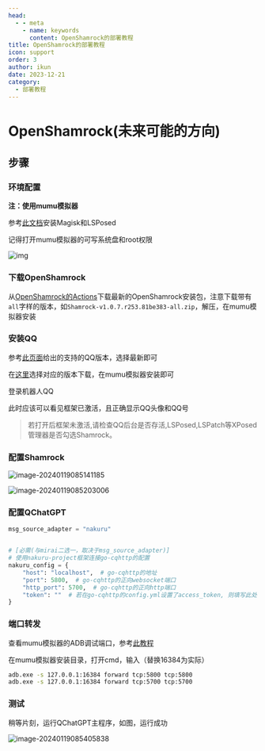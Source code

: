 ```yaml
---
head:
  - - meta
    - name: keywords
      content: OpenShamrock的部署教程
title: OpenShamrock的部署教程
icon: support
order: 3
author: ikun
date: 2023-12-21
category:
  - 部署教程
---
```


# OpenShamrock(未来可能的方向)

## 步骤

### 环境配置

**注：使用mumu模拟器**

参考[此文档](https://forum.libfekit.so/d/60-mumu12mo-ni-qi-an-zhuang-magiskhe-lsposed)安装Magisk和LSPosed

记得打开mumu模拟器的可写系统盘和root权限

![img](https://cos.thelazy.cn/pictures/shamrock202401190836463.png)

### 下载OpenShamrock

从[OpenShamrock的Actions](https://github.com/whitechi73/OpenShamrock/actions)下载最新的OpenShamrock安装包，注意下载带有`all`字样的版本，如`Shamrock-v1.0.7.r253.81be383-all.zip`，解压，在mumu模拟器安装

### 安装QQ

参考[此页面](https://whitechi73.github.io/OpenShamrock/guide/faq.html#%E6%94%AF%E6%8C%81%E7%9A%84qq%E7%89%88%E6%9C%AC)给出的支持的QQ版本，选择最新即可

在[这里](https://qq.cn.uptodown.com/android/versions)选择对应的版本下载，在mumu模拟器安装即可

登录机器人QQ

此时应该可以看见框架已激活，且正确显示QQ头像和QQ号

> 若打开后框架未激活,请检查QQ后台是否存活,LSPosed,LSPatch等XPosed管理器是否勾选Shamrock。

### 配置Shamrock

![image-20240119085141185](https://cos.thelazy.cn/pictures/shamrock202401190851209.png)

![image-20240119085203006](https://cos.thelazy.cn/pictures/shamrock202401190852028.png)

### 配置QChatGPT

```python
msg_source_adapter = "nakuru"


# [必需(与mirai二选一，取决于msg_source_adapter)]
# 使用nakuru-project框架连接go-cqhttp的配置
nakuru_config = {
    "host": "localhost",  # go-cqhttp的地址
    "port": 5800,  # go-cqhttp的正向websocket端口
    "http_port": 5700,  # go-cqhttp的正向http端口
    "token": ""  # 若在go-cqhttp的config.yml设置了access_token, 则填写此处
}
```



### 端口转发

查看mumu模拟器的ADB调试端口，参考[此教程](https://mumu.163.com/help/20230214/35047_1073151.html)

在mumu模拟器安装目录，打开cmd，输入（替换16384为实际）

```bash
adb.exe -s 127.0.0.1:16384 forward tcp:5800 tcp:5800
adb.exe -s 127.0.0.1:16384 forward tcp:5700 tcp:5700
```



### 测试

稍等片刻，运行QChatGPT主程序，如图，运行成功

![image-20240119085405838](https://cos.thelazy.cn/pictures/shamrock202401190854875.png)